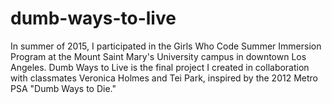 # dumb-ways-to-live
In summer of 2015, I participated in the Girls Who Code Summer Immersion Program at the Mount Saint Mary's University campus in downtown Los Angeles. Dumb Ways to Live is the final project I created in collaboration with classmates Veronica Holmes and Tei Park, inspired by the 2012 Metro PSA "Dumb Ways to Die."
